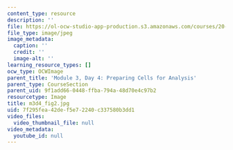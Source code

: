 ```yaml
---
content_type: resource
description: ''
file: https://ol-ocw-studio-app-production.s3.amazonaws.com/courses/20-109-laboratory-fundamentals-in-biological-engineering-spring-2010/7f295fea42def5e72240c337580b3dd1_m3d4_fig2.jpg
file_type: image/jpeg
image_metadata:
  caption: ''
  credit: ''
  image-alt: ''
learning_resource_types: []
ocw_type: OCWImage
parent_title: 'Module 3, Day 4: Preparing Cells for Analysis'
parent_type: CourseSection
parent_uid: 9f1add66-0448-ffba-794a-48d70e4c97b2
resourcetype: Image
title: m3d4_fig2.jpg
uid: 7f295fea-42de-f5e7-2240-c337580b3dd1
video_files:
  video_thumbnail_file: null
video_metadata:
  youtube_id: null
---
```

